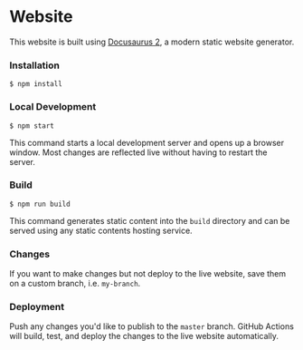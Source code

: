 # Website

This website is built using [Docusaurus 2](https://docusaurus.io/), a modern static website generator.

### Installation

```
$ npm install
```

### Local Development

```
$ npm start
```

This command starts a local development server and opens up a browser window. Most changes are reflected live without having to restart the server.

### Build

```
$ npm run build
```

This command generates static content into the `build` directory and can be served using any static contents hosting service.

### Changes

If you want to make changes but not deploy to the live website, save them on a custom branch, i.e. `my-branch`.

### Deployment

Push any changes you'd like to publish to the `master` branch. GitHub Actions will build, test, and deploy the changes to the live website automatically.
